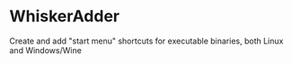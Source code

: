 # WhiskerAdder
Create and add "start menu" shortcuts for executable binaries, both Linux and Windows/Wine
